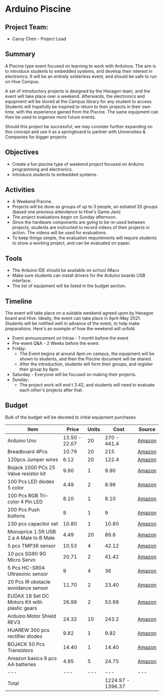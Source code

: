 # Arduino Piscine

## Project Team:
* Caruy Chen - Project Lead

## Summary
A Piscine type event focused on learning to work with Arduinos. The aim is to introduce students to embedded systems, and develop their interest in electronics. It will be an entirely solderless event, and should be safe to run on Hive Campus. 

A set of introductory projects is designed by the Hexagon team, and the event will take place over a weekend. Afterwards, the electronics and equipment will be stored at the Campus library for any student to access. Students will hopefully be inspired to return to their projects in their own time, with the experience gained from the Piscine. The same equipment can then be used to organise more future events.

Should this project be successful, we may consider further expanding on this concept and use it as a springboard to partner with Universities & Companies for bigger projects

## Objectives
* Create a fun piscine type of weekend project focused on Arduino programming and electronics.
* Introduce students to embedded systems.

## Activities
* A Weekend Piscine.
* Projects will be done as groups of up to 3 people, an estiated 20 groups (based one previous attendance to Hive's Game Jam)
* The project evaluations begin on Sunday afternoon.
* Since the hardware components are going to be re-used between projects, students are instructed to record videos of their projects in action. The videos will be used for evaluations.
* To keep things simple, the evaluation requirements will require students to show a working project, and can be evaluated on paper.

## Tools
* The Arduino IDE should be available on school iMacs
* Make sure students can install drivers for the Arduino boards USB interface.
* The list of equipment will be listed in the budget section.

## Timeline
The event will take place on a suitable weekend agreed upon by Hexagon board and Hive. Ideally, the event can take place in April-May 2021. Students will be notified well in advance of the event, to help make preparations. Here's an example of how the weekend will unfold.
* Event announcement on Intraa - 1 month before the event
* Pre-event Q&A - 2 Weeks before the event.
* Friday:
	* The Event begins at around 4pm on campus, the equipment will be shown to students, and then the Piscine document will be shared.
	* After the introduction, students will form their groups, and register their group by 6pm.
* Saturday - Everyone will be focused on making their projects.
* Sunday:
	* The project work will end t 3:42, and students will need to evaluate each other's projects after that.

## Budget
Bulk of the budget will be devoted to initial equipment purchases.

| Item | Price | Units | Cost | Source |
| ---- | ----- | ------ | ---- | ----- |
| Arduino Uno | 13.50 - 22.07 | 20 | 270 - 441.4 | [Amazon](https://www.amazon.com/Arduino-A000066-ARDUINO-UNO-R3/dp/B008GRTSV6/ref=sr_1_1_sspa?crid=1SZGGR8EBHDPC&keywords=Arduino+uno&qid=1644922798&sprefix=arduino+uno%2Caps%2C169&sr=8-1-spons&psc=1&smid=AA57DDZKZUZDL&spLa=ZW5jcnlwdGVkUXVhbGlmaWVyPUEyNk1PU0Y0TEJOVTRUJmVuY3J5cHRlZElkPUEwMTQ3MDU3QUhJWjFFOEVYREhQJmVuY3J5cHRlZEFkSWQ9QTA5NDYzMzdOV0RGVklGUERMS1Emd2lkZ2V0TmFtZT1zcF9hdGYmYWN0aW9uPWNsaWNrUmVkaXJlY3QmZG9Ob3RMb2dDbGljaz10cnVl) |
| Breadboard 4Pcs | 10.79 | 20 | 215 | [Amazon](https://www.amazon.com/Breadboards-Solderless-Breadboard-Distribution-Connecting/dp/B07DL13RZH/ref=sr_1_1_sspa?crid=31W2K7YJVTAZM&keywords=breadboard&qid=1644922858&sprefix=breadboar%2Caps%2C179&sr=8-1-spons&psc=1&spLa=ZW5jcnlwdGVkUXVhbGlmaWVyPUEzSU82VUpMMVFTMUFSJmVuY3J5cHRlZElkPUEwNjY4NDE0MVdBTURNSlFKVzlYSSZlbmNyeXB0ZWRBZElkPUEwNDYzMjYzMlRaN1VBV0JXSzlNTiZ3aWRnZXROYW1lPXNwX2F0ZiZhY3Rpb249Y2xpY2tSZWRpcmVjdCZkb05vdExvZ0NsaWNrPXRydWU=) |
| 120pcs Jumper wires | 6.12 | 20 | 122.4 | [Amazon](https://www.amazon.com/EDGELEC-Breadboard-Optional-Assorted-Multicolored/dp/B07GD2BWPY/ref=sr_1_8?crid=1Y10QLVO80RDC&keywords=120+pcs+jumper+wires&qid=1644922888&sprefix=120pcs+jumber+wire%2Caps%2C124&sr=8-8) |
| Bojack 1000 PCs 25 Value resistor kit | 9.90 | 1 | 9.90 | [Amazon](https://www.amazon.com/BOJACK-Values-Resistor-Resistors-Assortment/dp/B08FD1XVL6/ref=sr_1_1_sspa?crid=24WT3LSDI84OC&keywords=Bojack+resistor+kit&qid=1644922943&sprefix=bojack+resistor+ki%2Caps%2C124&sr=8-1-spons&psc=1&spLa=ZW5jcnlwdGVkUXVhbGlmaWVyPUEyWFVLS0hQRlhGRDRCJmVuY3J5cHRlZElkPUEwOTE4NTEyMjgyOFNXUDFPSFEzSiZlbmNyeXB0ZWRBZElkPUEwMjIwOTU3Rk9XOEYxWEk5MTU1JndpZGdldE5hbWU9c3BfYXRmJmFjdGlvbj1jbGlja1JlZGlyZWN0JmRvTm90TG9nQ2xpY2s9dHJ1ZQ==) |
| 100 Pcs LED diodes 5 color | 4.49 | 2 | 8.98 | [Amazon](https://www.amazon.com/MCIGICM-Circuit-Assorted-Science-Experiment/dp/B07PG84V17/ref=sr_1_4?crid=19RWELDPDVDJ3&keywords=led+diodes&qid=1644922975&sprefix=led+diode%2Caps%2C132&sr=8-4) |
| 100 Pcs RGB Tri-color 4 Pin LED | 8.10 | 1 | 8.10 | [Amazon](https://www.amazon.com/EDGELEC-Tri-Color-Multicolor-Diffused-Resistors/dp/B077XGF3YR/ref=sr_1_5?crid=1F0M6IV1LJ3B&keywords=rgb+led&qid=1644929065&sprefix=rob+l%2Caps%2C141&sr=8-5) |
| 200 Pcs Push buttons | 9 | 1 | 9 | [Amazon](https://www.amazon.com/BOJACK-Pushbutton-Switches-Momentary-Assortment/dp/B07ZBHXBZ4/ref=sr_1_2_sspa?crid=1Z38S31YCT5OZ&keywords=tactile+switch&qid=1644923280&sprefix=tactile+switc%2Caps%2C166&sr=8-2-spons&psc=1&spLa=ZW5jcnlwdGVkUXVhbGlmaWVyPUFNR0U0VjIzRk9INVgmZW5jcnlwdGVkSWQ9QTAwNDc0ODVEWFRLNFRVRzdQQ1omZW5jcnlwdGVkQWRJZD1BMDE1NDU3NDJaUFRaMFZCQjUzQUsmd2lkZ2V0TmFtZT1zcF9hdGYmYWN0aW9uPWNsaWNrUmVkaXJlY3QmZG9Ob3RMb2dDbGljaz10cnVl) |
| 230 pcs capacitor set | 10.80 | 1 | 10.80 | [Amazon](https://www.amazon.com/Cenrykay-Ceramic-Capacitor-Capacitors-Assortment/dp/B07KG3F6M3/ref=sr_1_2_sspa?crid=2E5V10BITXSPV&keywords=capacitor+set&qid=1644923355&sprefix=capacitor+set%2Caps%2C132&sr=8-2-spons&psc=1&spLa=ZW5jcnlwdGVkUXVhbGlmaWVyPUFTOUxBRDZUQUk3RVEmZW5jcnlwdGVkSWQ9QTEwMjU1MzFXSzU5WDdSUUM1N0YmZW5jcnlwdGVkQWRJZD1BMDcwMjgzMjIwNDU5UDFSSlMyVFMmd2lkZ2V0TmFtZT1zcF9hdGYmYWN0aW9uPWNsaWNrUmVkaXJlY3QmZG9Ob3RMb2dDbGljaz10cnVl) |
| Monoprice 1.5ft USB 2.a A Male to B Male | 4.49 | 20 | 89.8 | [Amazon](https://www.amazon.com/Monoprice-1-5-Feet-24AWG-Plated-105436/dp/B009GUVZOK/ref=sr_1_3?crid=39XR2LAV497W7&keywords=Monoprice%2B1.5%2Bfoot%2Busb%2Ba%2Bto%2Bb&qid=1644923446&sprefix=monoprice%2B1.5%2Bfoot%2Busb%2Ba%2Bto%2Bb%2Caps%2C131&sr=8-3&th=1) |
| 5 pcs TMP36 sensor | 10.53 | 4 | 42.12 | [Amazon](https://www.amazon.com/KOOKYE-Temperature-TMP36-Precision-Raspberry/dp/B01GH32AQU/ref=sr_1_5?keywords=tmp36%2Btemperature%2Bsensor&qid=1644923626&sprefix=tmp36%2Bte%2Caps%2C131&sr=8-5&th=1) |
| 10 pcs SG90 9G Micro Servo | 20.71 | 2 | 41.42 | [Amazon](https://www.amazon.com/Smraza-Helicopter-Airplane-Control-Arduino/dp/B07L2SF3R4/ref=sr_1_6?crid=1CFDDF6A94P1P&keywords=9g+micro+servo&qid=1644923829&sprefix=9g+micro+servo%2Caps%2C148&sr=8-6) |
| 5 Pcs HC-SR04 Ultrasonic sensor | 9 | 4 | 36 | [Amazon](https://www.amazon.com/ELEGOO-HC-SR04-Ultrasonic-Distance-MEGA2560/dp/B01COSN7O6/ref=sr_1_2_sspa?crid=1E99XOWG4TAVD&keywords=ultrasonic+sensor&qid=1644923884&sprefix=ultrasonic+senso%2Caps%2C133&sr=8-2-spons&psc=1&spLa=ZW5jcnlwdGVkUXVhbGlmaWVyPUFEQkpEUktHMEcwUTQmZW5jcnlwdGVkSWQ9QTA2MTQ4NzFGUUtFSExWN0VVQUcmZW5jcnlwdGVkQWRJZD1BMDI2ODAzNTFLVUFLMVdPUVk2Ulgmd2lkZ2V0TmFtZT1zcF9hdGYmYWN0aW9uPWNsaWNrUmVkaXJlY3QmZG9Ob3RMb2dDbGljaz10cnVl) |
| 20 Pcs IR obstacle avoidance sensor | 11.70 | 2 | 23.40 | [Amazon](https://www.amazon.com/Avoidance-Reflective-Photoelectric-Compatible-Raspberry/dp/B08DR1W3BK/ref=sr_1_5?keywords=ir+obstacle+avoidance+sensor&qid=1644923908&sprefix=ir+obsta%2Caps%2C124&sr=8-5) |
| EUDAX 18 Set DC Motors Kit with plastic gears | 26.99 | 2 | 53.98 | [Amazon](https://www.amazon.com/EUDAX-Electric-24000RPM-Plastic-Battery/dp/B07FDPNBQK/ref=sr_1_2_sspa?crid=HGHD55P42CD1&keywords=eudax+dc+motor&qid=1644924051&sprefix=eudax+dc+mot%2Caps%2C151&sr=8-2-spons&psc=1&spLa=ZW5jcnlwdGVkUXVhbGlmaWVyPUEyMlI2SElDUlZIQUFCJmVuY3J5cHRlZElkPUEwNjQ5ODQyM0xBQ0NYODE2VFhYOSZlbmNyeXB0ZWRBZElkPUEwODM3MTk3MUZFUTVFRktWNFkxJndpZGdldE5hbWU9c3BfYXRmJmFjdGlvbj1jbGlja1JlZGlyZWN0JmRvTm90TG9nQ2xpY2s9dHJ1ZQ==) |
| Arduino Motor Shield REV3 | 24.32 | 10 | 243.2 | [Amazon](https://www.amazon.com/Arduino-A000079-Motor-Shield-12V/dp/B0084ZQF3O/ref=sr_1_14?crid=3E3XDZSN5N2WU&keywords=Arduino+motor+shield&qid=1644924086&sprefix=arduino+motor+shiel%2Caps%2C128&sr=8-14) |
| HUAREW 300 pcs rectifier diodes | 9.82 | 1 | 9.82 | [Amazon](https://www.amazon.com/HUAREW-Rectifier-Schottky-Switching-Assortment/dp/B08778SMJP/ref=sr_1_2_sspa?crid=2MAL5EADS0B0J&keywords=rectifier+diode&qid=1644924119&sprefix=rectifier+diode%2Caps%2C132&sr=8-2-spons&psc=1&spLa=ZW5jcnlwdGVkUXVhbGlmaWVyPUE4RDJTSzM1STNPVTAmZW5jcnlwdGVkSWQ9QTA0ODAzNDcxN1JFQTRRWFdGQjU2JmVuY3J5cHRlZEFkSWQ9QTAwMzgyMzkzSUhLUVJFTklBRk1GJndpZGdldE5hbWU9c3BfYXRmJmFjdGlvbj1jbGlja1JlZGlyZWN0JmRvTm90TG9nQ2xpY2s9dHJ1ZQ==) |
| BOJACK 50 Pcs Transistors | 14.40 | 1 | 14.40 | [Amazon](https://www.amazon.com/BOJACK-Transistor-Darlington-Transistors-Assortment/dp/B08BFYVK6C/ref=sr_1_2_sspa?crid=1TN5B4L0J42LP&keywords=TIP120+Darlington+transistor&qid=1644924215&sprefix=tip120+darlington+transistor%2Caps%2C123&sr=8-2-spons&psc=1&spLa=ZW5jcnlwdGVkUXVhbGlmaWVyPUFGRVYxR0VMRFdEUVAmZW5jcnlwdGVkSWQ9QTA3NjMxMzQzSFMyOEtNNEVGTElFJmVuY3J5cHRlZEFkSWQ9QTAzMTA1NjQzTFpYWlJGUU5KNVNIJndpZGdldE5hbWU9c3BfYXRmJmFjdGlvbj1jbGlja1JlZGlyZWN0JmRvTm90TG9nQ2xpY2s9dHJ1ZQ==) |
| Amazon basics 8 pcs AA batteries | 4.95 | 5 | 24.75 | [Amazon](https://www.amazon.com/AmazonBasics-Performance-Alkaline-Batteries-8-Pack/dp/B00O869KJE/ref=sr_1_1_sspa?crid=3KWKG0VNZUPYS&keywords=aa+batteries&qid=1644924276&sprefix=aa+batterie%2Caps%2C134&sr=8-1-spons&psc=1&spLa=ZW5jcnlwdGVkUXVhbGlmaWVyPUEyTk42WlBWWVFMU0pLJmVuY3J5cHRlZElkPUEwODE0NTUzMkQxMUtFWExSVVFJTyZlbmNyeXB0ZWRBZElkPUEwODQyNjg1MlNONzlKOVRNQkpUQyZ3aWRnZXROYW1lPXNwX2F0ZiZhY3Rpb249Y2xpY2tSZWRpcmVjdCZkb05vdExvZ0NsaWNrPXRydWU=) |
| --- | --- | --- | --- | --- |
| Total | | | 1224.97 - 1396.37 | | 
